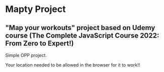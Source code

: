 # Mapty Project

## "Map your workouts" project based on Udemy course (The Complete JavaScript Course 2022: From Zero to Expert!)

Simple OPP project.

Your location needed to be allowed in the browser for it to work!!
